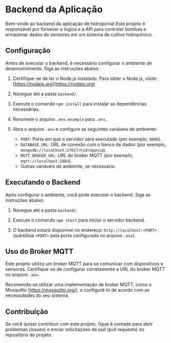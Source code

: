 # Backend da Aplicação

Bem-vindo ao backend da aplicação de hidroponia! Este projeto é responsável por fornecer a lógica e a API para controlar bombas e armazenar dados de sensores em um sistema de cultivo hidropônico.

## Configuração

Antes de executar o backend, é necessário configurar o ambiente de desenvolvimento. Siga as instruções abaixo:

1. Certifique-se de ter o Node.js instalado. Para obter o Node.js, visite: [https://nodejs.org](https://nodejs.org)

2. Navegue até a pasta `backend/`.

3. Execute o comando `npm install` para instalar as dependências necessárias.

4. Renomeie o arquivo `.env.example` para `.env`.

5. Abra o arquivo `.env` e configure as seguintes variáveis de ambiente:

   - `PORT`: Porta em que o servidor será executado (por exemplo, `8000`).
   - `DATABASE_URL`: URL de conexão com o banco de dados (por exemplo, `mongodb://localhost:27017/hidroponia`).
   - `MQTT_BROKER_URL`: URL do broker MQTT (por exemplo, `mqtt://localhost:1883`).
   - Outras variáveis de ambiente, se necessário.

## Executando o Backend

Após configurar o ambiente, você pode executar o backend. Siga as instruções abaixo:

1. Navegue até a pasta `backend/`.

2. Execute o comando `npm start` para iniciar o servidor backend.

3. O backend estará disponível no endereço: `http://localhost:<PORT>` (substitua `<PORT>` pela porta configurada no arquivo `.env`).

## Uso do Broker MQTT

Este projeto utiliza um broker MQTT para se comunicar com dispositivos e sensores. Certifique-se de configurar corretamente a URL do broker MQTT no arquivo `.env`.

Recomenda-se utilizar uma implementação de broker MQTT, como o Mosquitto (https://mosquitto.org/), e configurá-lo de acordo com as necessidades do seu sistema.

## Contribuição

Se você quiser contribuir com este projeto, fique à vontade para abrir problemas (issues) e enviar solicitações de pull (pull requests) no repositório do projeto.

